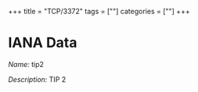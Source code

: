 +++
title = "TCP/3372"
tags = [""]
categories = [""]
+++

# IANA Data

_Name:_ tip2

_Description:_ TIP 2

